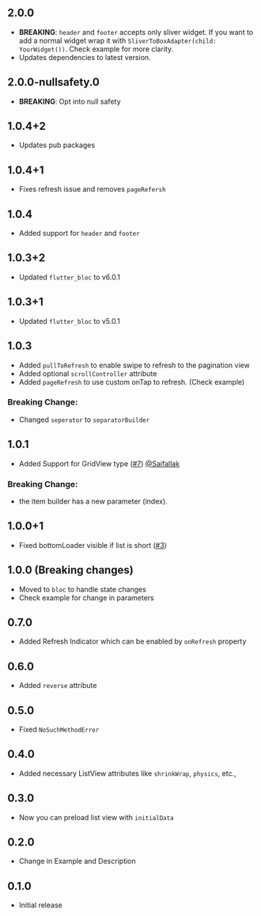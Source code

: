 ## 2.0.0

- **BREAKING**: `header` and `footer` accepts only sliver widget. If you want to add a normal widget wrap it with `SliverToBoxAdapter(child: YourWidget())`. Check example for more clarity.
- Updates dependencies to latest version.

## 2.0.0-nullsafety.0

- **BREAKING**: Opt into null safety

## 1.0.4+2

- Updates pub packages

## 1.0.4+1

- Fixes refresh issue and removes `pageRefersh`

## 1.0.4

- Added support for `header` and `footer`

## 1.0.3+2

- Updated `flutter_bloc` to v6.0.1

## 1.0.3+1

- Updated `flutter_bloc` to v5.0.1

## 1.0.3

- Added `pullToRefresh` to enable swipe to refresh to the pagination view
- Added optional `scrollController` attribute
- Added `pageRefresh` to use custom onTap to refresh. (Check example)

### Breaking Change:

- Changed `seperator` to `separatorBuilder`

## 1.0.1

- Added Support for GridView type ([#7](https://github.com/excogitatr/pagination_view/issues/7)) [@Saifallak](https://github.com/Saifallak)

### Breaking Change:

- the item builder has a new parameter (index).

## 1.0.0+1

- Fixed bottomLoader visible if list is short ([#3](https://github.com/excogitatr/pagination_view/issues/3))

## 1.0.0 (Breaking changes)

- Moved to `bloc` to handle state changes
- Check example for change in parameters

## 0.7.0

- Added Refresh Indicator which can be enabled by `onRefresh` property

## 0.6.0

- Added `reverse` attribute

## 0.5.0

- Fixed `NoSuchMethodError`

## 0.4.0

- Added necessary ListView attributes like `shrinkWrap`, `physics`, etc.,

## 0.3.0

- Now you can preload list view with `initialData`

## 0.2.0

- Change in Example and Description

## 0.1.0

- Initial release
